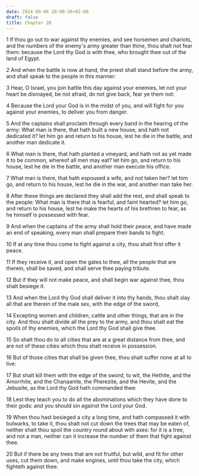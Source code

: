 ```yaml
---
date: 2024-09-06 20:00:26+02:00
draft: false
title: Chapter 20
---
```




1 If thou go out to war against thy enemies, and see horsemen and chariots, and the numbers of the enemy's army greater than thine, thou shalt not fear them: because the Lord thy God is with thee, who brought thee out of the land of Egypt.

2 And when the battle is now at hand, the priest shall stand before the army, and shall speak to the people in this manner:

3 Hear, O Israel, you join battle this day against your enemies, let not your heart be dismayed, be not afraid, do not give back, fear ye them not:

4 Because the Lord your God is in the midst of you, and will fight for you against your enemies, to deliver you from danger.

5 And the captains shall proclaim through every band in the hearing of the army: What man is there, that hath built a new house, and hath not dedicated it? let him go and return to his house, lest he die in the battle, and another man dedicate it.

6 What man is there, that hath planted a vineyard, and hath not as yet made it to be common, whereof all men may eat? let him go, and return to his house, lest he die in the battle, and another man execute his office.

7 What man is there, that hath espoused a wife, and not taken her? let him go, and return to his house, lest he die in the war, and another man take her.

8 After these things are declared they shall add the rest, and shall speak to the people: What man is there that is fearful, and faint hearted? let him go, and return to his house, lest he make the hearts of his brethren to fear, as he himself is possessed with fear.

9 And when the captains of the army shall hold their peace, and have made an end of speaking, every man shall prepare their bands to fight.

10 If at any time thou come to fight against a city, thou shalt first offer it peace.

11 If they receive it, and open the gates to thee, all the people that are therein, shall be saved, and shall serve thee paying tribute.

12 But if they will not make peace, and shall begin war against thee, thou shalt besiege it.

13 And when the Lord thy God shall deliver it into thy hands, thou shalt slay all that are therein of the male sex, with the edge of the sword,

14 Excepting women and children, cattle and other things, that are in the city. And thou shalt divide all the prey to the army, and thou shalt eat the spoils of thy enemies, which the Lord thy God shall give thee.

15 So shalt thou do to all cities that are at a great distance from thee, and are not of these cities which thou shalt receive in possession.

16 But of those cities that shall be given thee, thou shalt suffer none at all to live:

17 But shalt kill them with the edge of the sword, to wit, the Hethite, and the Amorrhite, and the Chanaanite, the Pherezite, and the Hevite, and the Jebusite, as the Lord thy God hath commanded thee:

18 Lest they teach you to do all the abominations which they have done to their gods: and you should sin against the Lord your God.

19 When thou hast besieged a city a long time, and hath compassed it with bulwarks, to take it, thou shalt not cut down the trees that may be eaten of, neither shalt thou spoil the country round about with axes: for it is a tree, and not a man, neither can it increase the number of them that fight against thee.

20 But if there be any trees that are not fruitful, but wild, and fit for other uses, cut them down, and make engines, until thou take the city, which fighteth against thee.

